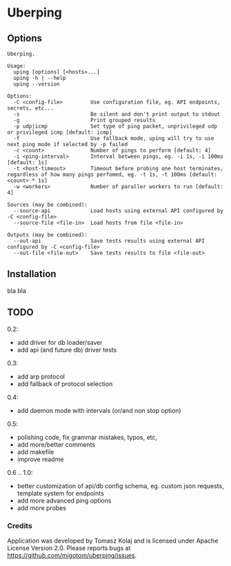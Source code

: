 # Uberping

## Options

```
Uberping.

Usage:
  uping [options] [<hosts>...]
  uping -h | --help
  uping --version

Options:
  -C <config-file>         Use configuration file, eg. API endpoints, secrets, etc...
  -s                       Be silent and don't print output to stdout
  -g                       Print grouped results
  -p udp|icmp              Set type of ping packet, unprivileged udp or privileged icmp [default: icmp]
  -f				       Use fallback mode, uping will try to use next ping mode if selected by -p failed
  -c <count>               Number of pings to perform [default: 4]
  -i <ping-interval>       Interval between pings, eg. -i 1s, -i 100ms [default: 1s]
  -t <host-timeout>        Timeout before probing one host terminates, regardless of how many pings perfomed, eg. -t 1s, -t 100ms [default: <count> * 1s]
  -w <workers>             Number of paraller workers to run [default: 4]

Sources (may be combined):
  --source-api             Load hosts using external API configured by -C <config-file>
  --source-file <file-in>  Load hosts from file <file-in>

Outputs (may be combined):
  --out-api                Save tests results using external API configured by -C <config-file>
  --out-file <file-out>    Save tests results to file <file-out>
```

## Installation

bla bla

## TODO

0.2:
- add driver for db loader/saver
- add api (and future db) driver tests

0.3:
- add arp protocol
- add fallback of protocol selection

0.4:
- add daemon mode with intervals (or/and non stop option)

0.5:
- polishing code, fix grammar mistakes, typos, etc,
- add more/better comments
- add makefile
- improve readme

0.6 .. 1.0:
- better customization of api/db config schema, eg. custom json requests, template system for endpoints
- add more advanced ping options
- add more probes

### Credits

Application was developed by Tomasz Kolaj and is licensed under Apache License Version 2.0.
Please reports bugs at https://github.com/migotom/uberping/issues.
